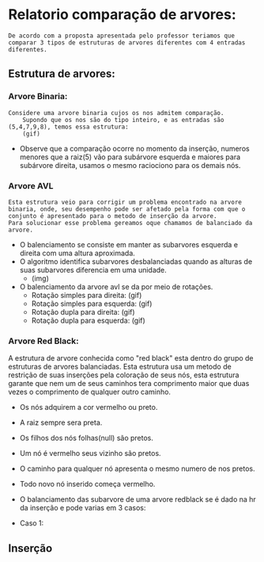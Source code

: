 # Relatorio comparação de arvores:

    De acordo com a proposta apresentada pelo professor teriamos que comparar 3 tipos de estruturas de arvores diferentes com 4 entradas diferentes.

## Estrutura de arvores:

### Arvore Binaria:
    Considere uma arvore binaria cujos os nos admitem comparação.
        Supondo que os nos são do tipo inteiro, e as entradas são (5,4,7,9,8), temos essa estrutura:  
        (gif)

- Observe que a comparação ocorre no momento da inserção, numeros menores que a raiz(5) vão para subárvore esquerda e maiores para subárvore direita, usamos o mesmo raciociono para os demais nós.

### Arvore AVL 
    Esta estrutura veio para corrigir um problema encontrado na arvore binaria, onde, seu desempenho pode ser afetado pela forma com que o conjunto é apresentado para o metodo de inserção da arvore.
    Para solucionar esse problema gereamos oque chamamos de balanciado da arvore.

- O balenciamento se consiste em manter as subarvores esquerda e direita com uma altura aproximada.
- O algoritmo identifica subarvores desbalanciadas quando as alturas de suas subarvores diferencia em uma unidade.
    - (img)
- O balenciamento da arvore avl se da por meio de rotações.
    - Rotação simples para direita:
        (gif)
    - Rotação simples para esquerda: 
        (gif)
    - Rotação dupla para direita:
        (gif)
    - Rotação dupla para esquerda:
        (gif)


### Arvore Red Black:
A estrutura de arvore conhecida como "red black" esta dentro do grupo de estruturas de arvores balanciadas.
Esta estrutura usa um metodo de restrição de suas inserções pela coloração de seus nós, esta estrutura garante que nem um de seus caminhos tera comprimento maior que duas vezes o comprimento de qualquer outro caminho.

- Os nós adquirem a cor vermelho ou preto.
- A raiz sempre sera preta.
- Os filhos dos nós folhas(null) são pretos.
- Um nó é vermelho seus vizinho são pretos. 
- O caminho para qualquer nó apresenta o mesmo numero de nos pretos. 
- Todo novo nó inserido começa vermelho.

- O balanciamento das subarvore de uma arvore redblack se é dado na hr da inserção e pode varias em 3 casos:
 - Caso 1: 
        
    




## Inserção 